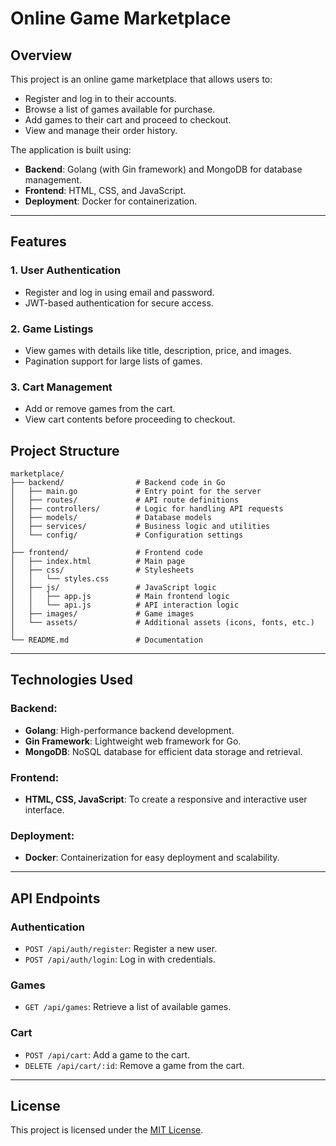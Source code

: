 # Online Game Marketplace

## Overview
This project is an online game marketplace that allows users to:
- Register and log in to their accounts.
- Browse a list of games available for purchase.
- Add games to their cart and proceed to checkout.
- View and manage their order history.

The application is built using:
- **Backend**: Golang (with Gin framework) and MongoDB for database management.
- **Frontend**: HTML, CSS, and JavaScript.
- **Deployment**: Docker for containerization.

---

## Features

### 1. User Authentication
- Register and log in using email and password.
- JWT-based authentication for secure access.

### 2. Game Listings
- View games with details like title, description, price, and images.
- Pagination support for large lists of games.

### 3. Cart Management
- Add or remove games from the cart.
- View cart contents before proceeding to checkout.

## Project Structure

```
marketplace/
├── backend/                # Backend code in Go
│   ├── main.go             # Entry point for the server
│   ├── routes/             # API route definitions
│   ├── controllers/        # Logic for handling API requests
│   ├── models/             # Database models
│   ├── services/           # Business logic and utilities
│   └── config/             # Configuration settings
│
├── frontend/               # Frontend code
│   ├── index.html          # Main page
│   ├── css/                # Stylesheets
│   │   └── styles.css
│   ├── js/                 # JavaScript logic
│   │   ├── app.js          # Main frontend logic
│   │   └── api.js          # API interaction logic
│   ├── images/             # Game images
│   └── assets/             # Additional assets (icons, fonts, etc.)
│
└── README.md               # Documentation
```

---

## Technologies Used

### Backend:
- **Golang**: High-performance backend development.
- **Gin Framework**: Lightweight web framework for Go.
- **MongoDB**: NoSQL database for efficient data storage and retrieval.

### Frontend:
- **HTML, CSS, JavaScript**: To create a responsive and interactive user interface.

### Deployment:
- **Docker**: Containerization for easy deployment and scalability.

---

## API Endpoints

### Authentication
- `POST /api/auth/register`: Register a new user.
- `POST /api/auth/login`: Log in with credentials.

### Games
- `GET /api/games`: Retrieve a list of available games.

### Cart
- `POST /api/cart`: Add a game to the cart.
- `DELETE /api/cart/:id`: Remove a game from the cart.

---

## License
This project is licensed under the [MIT License](LICENSE).
